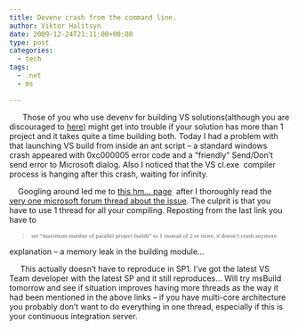 ```yaml
---
title: Devenv crash from the command line.
author: Viktor Halitsyn
date: 2009-12-24T21:11:00+00:00
type: post
categories:
  - tech
tags:
  - .net
  - ms

---
```

&nbsp;&nbsp; &nbsp; &nbsp;Those of you who use devenv for building VS solutions(although you are discouraged to [here][1]) might get into trouble if your solution has more than 1 project and it takes quite a time building both. Today I had a problem with that launching VS build from inside an ant script &#8211; a standard windows crash appeared with 0xc000005 error code and a &#8220;friendly&#8221; Send/Don&#8217;t send error to Microsoft dialog. Also I noticed that the VS cl.exe &nbsp;compiler process is hanging after this crash, waiting for infinity.
  
&nbsp;&nbsp; &nbsp;Googling around led me to [this hm&#8230; page][2]&nbsp;&nbsp;after I thoroughly read the [very one microsoft forum thread about the issue][3]. The culprit is that you have to use 1 thread for all your compiling. Reposting from the last link you have to

> <span style="font-family: Verdana; font-size: 11px;">set &#8220;maximum number of parallel project builds&#8221; to 1 instead of 2 or more, it doesn&#8217;t crash anymore.</span>

explanation &#8211; a memory leak in the building module&#8230;
  
&nbsp;&nbsp; &nbsp; This actually doesn&#8217;t have to reproduce in SP1. I&#8217;ve got the latest VS Team developer with the latest SP and it still reproduces&#8230; Will try msBuild tomorrow and see if situation improves having more threads as the way it had been mentioned in the above links &#8211; if you have multi-core architecture you probably don&#8217;t want to do everything in one thread, especially if this is your continuous integration server.

 [1]: http://msdn.microsoft.com/en-us/library/xee0c8y7.aspx
 [2]: https://connect.microsoft.com/VisualStudio/feedback/ViewFeedback.aspx?FeedbackID=332669
 [3]: http://social.msdn.microsoft.com/Forums/en-US/vssmartdevicesnative/thread/993b29f4-d8f5-4c2a-8b1a-4b130ed01dc4